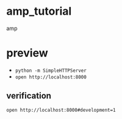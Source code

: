 # amp_tutorial
amp

# preview

+ `python -m SimpleHTTPServer`
+ `open http://localhost:8000`

## verification
`open http://localhost:8000#development=1`